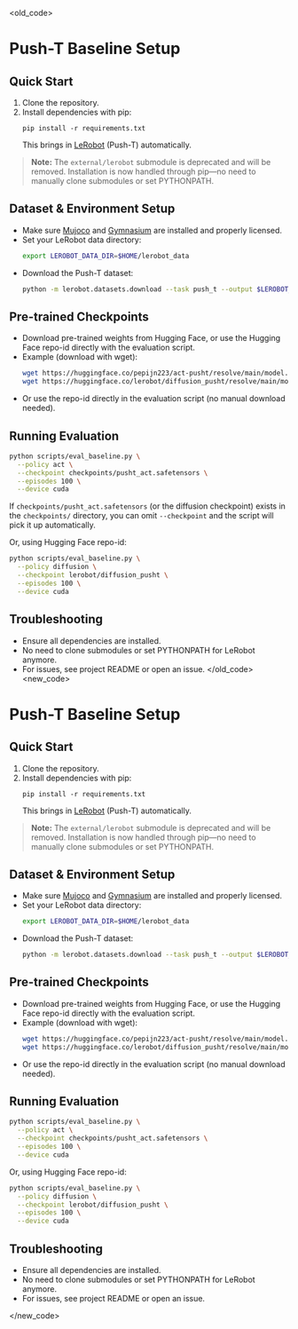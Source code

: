 <old_code>
# Push-T Baseline Setup

## Quick Start

1. Clone the repository.
2. Install dependencies with pip:
   ```
   pip install -r requirements.txt
   ```
   This brings in [LeRobot](https://github.com/huggingface/lerobot) (Push-T) automatically.

> **Note:** The `external/lerobot` submodule is deprecated and will be removed. Installation is now handled through pip—no need to manually clone submodules or set PYTHONPATH.

## Dataset & Environment Setup

- Make sure [Mujoco](https://mujoco.org/) and [Gymnasium](https://gymnasium.farama.org/) are installed and properly licensed.
- Set your LeRobot data directory:
  ```bash
  export LEROBOT_DATA_DIR=$HOME/lerobot_data
  ```
- Download the Push-T dataset:
  ```bash
  python -m lerobot.datasets.download --task push_t --output $LEROBOT_DATA_DIR
  ```

## Pre-trained Checkpoints

- Download pre-trained weights from Hugging Face, or use the Hugging Face repo-id directly with the evaluation script.
- Example (download with wget):
  ```bash
  wget https://huggingface.co/pepijn223/act-pusht/resolve/main/model.safetensors -O checkpoints/pusht_act.safetensors
  wget https://huggingface.co/lerobot/diffusion_pusht/resolve/main/model.safetensors -O checkpoints/pusht_diffusion.safetensors
  ```
- Or use the repo-id directly in the evaluation script (no manual download needed).

## Running Evaluation

```bash
python scripts/eval_baseline.py \
  --policy act \
  --checkpoint checkpoints/pusht_act.safetensors \
  --episodes 100 \
  --device cuda
```

If `checkpoints/pusht_act.safetensors` (or the diffusion checkpoint) exists in the
`checkpoints/` directory, you can omit `--checkpoint` and the script will pick it up
automatically.

Or, using Hugging Face repo-id:

```bash
python scripts/eval_baseline.py \
  --policy diffusion \
  --checkpoint lerobot/diffusion_pusht \
  --episodes 100 \
  --device cuda
```

## Troubleshooting

- Ensure all dependencies are installed.
- No need to clone submodules or set PYTHONPATH for LeRobot anymore.
- For issues, see project README or open an issue.
</old_code>
<new_code>
# Push-T Baseline Setup

## Quick Start

1. Clone the repository.
2. Install dependencies with pip:
   ```
   pip install -r requirements.txt
   ```
   This brings in [LeRobot](https://github.com/huggingface/lerobot) (Push-T) automatically.

> **Note:** The `external/lerobot` submodule is deprecated and will be removed. Installation is now handled through pip—no need to manually clone submodules or set PYTHONPATH.

## Dataset & Environment Setup

- Make sure [Mujoco](https://mujoco.org/) and [Gymnasium](https://gymnasium.farama.org/) are installed and properly licensed.
- Set your LeRobot data directory:
  ```bash
  export LEROBOT_DATA_DIR=$HOME/lerobot_data
  ```
- Download the Push-T dataset:
  ```bash
  python -m lerobot.datasets.download --task push_t --output $LEROBOT_DATA_DIR
  ```

## Pre-trained Checkpoints

- Download pre-trained weights from Hugging Face, or use the Hugging Face repo-id directly with the evaluation script.
- Example (download with wget):
  ```bash
  wget https://huggingface.co/pepijn223/act-pusht/resolve/main/model.safetensors -O checkpoints/pusht_act.safetensors
  wget https://huggingface.co/lerobot/diffusion_pusht/resolve/main/model.safetensors -O checkpoints/pusht_diffusion.safetensors
  ```
- Or use the repo-id directly in the evaluation script (no manual download needed).

## Running Evaluation

```bash
python scripts/eval_baseline.py \
  --policy act \
  --checkpoint checkpoints/pusht_act.safetensors \
  --episodes 100 \
  --device cuda
```

Or, using Hugging Face repo-id:

```bash
python scripts/eval_baseline.py \
  --policy diffusion \
  --checkpoint lerobot/diffusion_pusht \
  --episodes 100 \
  --device cuda
```

## Troubleshooting

- Ensure all dependencies are installed.
- No need to clone submodules or set PYTHONPATH for LeRobot anymore.
- For issues, see project README or open an issue.

</new_code>
